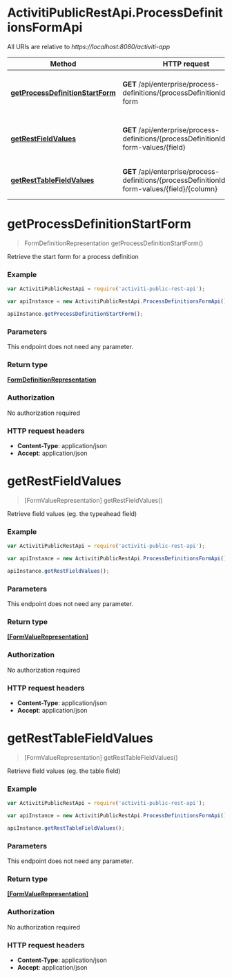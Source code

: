 # ActivitiPublicRestApi.ProcessDefinitionsFormApi

All URIs are relative to *https://localhost:8080/activiti-app*

Method | HTTP request | Description
------------- | ------------- | -------------
[**getProcessDefinitionStartForm**](ProcessDefinitionsFormApi.md#getProcessDefinitionStartForm) | **GET** /api/enterprise/process-definitions/{processDefinitionId}/start-form | Retrieve the start form for a process definition
[**getRestFieldValues**](ProcessDefinitionsFormApi.md#getRestFieldValues) | **GET** /api/enterprise/process-definitions/{processDefinitionId}/start-form-values/{field} | Retrieve field values (eg. the typeahead field)
[**getRestTableFieldValues**](ProcessDefinitionsFormApi.md#getRestTableFieldValues) | **GET** /api/enterprise/process-definitions/{processDefinitionId}/start-form-values/{field}/{column} | Retrieve field values (eg. the table field)


<a name="getProcessDefinitionStartForm"></a>
# **getProcessDefinitionStartForm**
> FormDefinitionRepresentation getProcessDefinitionStartForm()

Retrieve the start form for a process definition

### Example
```javascript
var ActivitiPublicRestApi = require('activiti-public-rest-api');

var apiInstance = new ActivitiPublicRestApi.ProcessDefinitionsFormApi();

apiInstance.getProcessDefinitionStartForm();
```

### Parameters
This endpoint does not need any parameter.

### Return type

[**FormDefinitionRepresentation**](FormDefinitionRepresentation.md)

### Authorization

No authorization required

### HTTP request headers

 - **Content-Type**: application/json
 - **Accept**: application/json

<a name="getRestFieldValues"></a>
# **getRestFieldValues**
> [FormValueRepresentation] getRestFieldValues()

Retrieve field values (eg. the typeahead field)

### Example
```javascript
var ActivitiPublicRestApi = require('activiti-public-rest-api');

var apiInstance = new ActivitiPublicRestApi.ProcessDefinitionsFormApi();

apiInstance.getRestFieldValues();
```

### Parameters
This endpoint does not need any parameter.

### Return type

[**[FormValueRepresentation]**](FormValueRepresentation.md)

### Authorization

No authorization required

### HTTP request headers

 - **Content-Type**: application/json
 - **Accept**: application/json

<a name="getRestTableFieldValues"></a>
# **getRestTableFieldValues**
> [FormValueRepresentation] getRestTableFieldValues()

Retrieve field values (eg. the table field)

### Example
```javascript
var ActivitiPublicRestApi = require('activiti-public-rest-api');

var apiInstance = new ActivitiPublicRestApi.ProcessDefinitionsFormApi();

apiInstance.getRestTableFieldValues();
```

### Parameters
This endpoint does not need any parameter.

### Return type

[**[FormValueRepresentation]**](FormValueRepresentation.md)

### Authorization

No authorization required

### HTTP request headers

 - **Content-Type**: application/json
 - **Accept**: application/json

